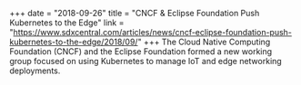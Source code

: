 +++
date = "2018-09-26"
title = "CNCF & Eclipse Foundation Push Kubernetes to the Edge"
link = "https://www.sdxcentral.com/articles/news/cncf-eclipse-foundation-push-kubernetes-to-the-edge/2018/09/"
+++
The Cloud Native Computing Foundation (CNCF) and the Eclipse Foundation formed a new working group focused on using Kubernetes to manage IoT and edge networking deployments. 
